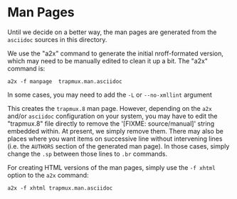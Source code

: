 # Man Pages
Until we decide on a better way, the man pages are generated from
the `asciidoc` sources in this directory.

We use the "a2x" command to generate the initial nroff-formated version,
which may need to be manually edited to clean it up a bit.  The "a2x" command
is:

    a2x -f manpage  trapmux.man.asciidoc

In some cases, you may need to add the `-L` or `--no-xmllint` argument
    
This creates the `trapmux.8` man page.  However, depending on the `a2x` and/or
`asciidoc` configuration on your system, you may have to edit the "trapmux.8"
file directly to remove the '[FIXME: source/manual]' string embedded within.
At present, we simply remove them.  There may also be places where you want
items on successive line without intervening lines (i.e. the `AUTHORS` section
of the generated man page).  In those cases, simply change the `.sp`
between those lines to `.br` commands.

For creating HTML versions of the man pages, simply use the `-f xhtml`
option to the `a2x` command:

    a2x -f xhtml trapmux.man.asciidoc


